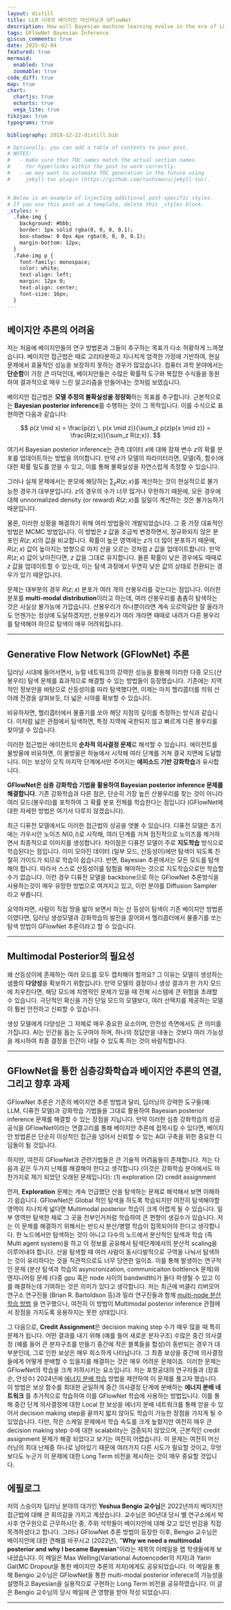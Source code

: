 ```yaml
---
layout: distill
title: LLM 시대의 베이지안 머신러닝과 GFlowNet
description: How will Bayesian machine learning evolve in the era of LLMs? Discover how GFlowNet may hold the key to unlocking its full potential.
tags: GFlowNet Bayesian Inference
giscus_comments: true
date: 2025-02-04
featured: true
mermaid:
  enabled: true
  zoomable: true
code_diff: true
map: true
chart:
  chartjs: true
  echarts: true
  vega_lite: true
tikzjax: true
typograms: true

bibliography: 2018-12-22-distill.bib

# Optionally, you can add a table of contents to your post.
# NOTES:
#   - make sure that TOC names match the actual section names
#     for hyperlinks within the post to work correctly.
#   - we may want to automate TOC generation in the future using
#     jekyll-toc plugin (https://github.com/toshimaru/jekyll-toc).


# Below is an example of injecting additional post-specific styles.
# If you use this post as a template, delete this _styles block.
_styles: >
  .fake-img {
    background: #bbb;
    border: 1px solid rgba(0, 0, 0, 0.1);
    box-shadow: 0 0px 4px rgba(0, 0, 0, 0.1);
    margin-bottom: 12px;
  }
  .fake-img p {
    font-family: monospace;
    color: white;
    text-align: left;
    margin: 12px 0;
    text-align: center;
    font-size: 16px;
  }
---
```


## 베이지안 추론의 어려움

저는 처음에 베이지안들의 연구 방법론과 그들이 추구하는 목표가 다소 허황하게 느껴졌습니다. 베이지안 접근법은 때로 고리타분하고 지나치게 엄격한 가정에 기반하여, 현실 문제에서 효율적인 성능을 보장하지 못하는 경우가 많았습니다. 컴퓨터 과학 분야에서는 **단순함**이 가장 큰 미덕인데, 베이지안들은 수많은 확률적 도구와 복잡한 수식들을 동원하여 결과적으로 매우 느린 알고리즘을 만들어내는 것처럼 보였습니다.

베이지안 접근법은 **모델 추정의 불확실성을 정량화**하는 목표를 추구합니다. 근본적으로는 **Bayesian posterior inference**를 수행하는 것이 그 목적입니다. 이를 수식으로 표현하면 다음과 같습니다:

$$
p(z \mid x) = \frac{p(z) \, p(x \mid z)}{\sum_z p(z)p(x \mid z)} = \frac{R(z;x)}{\sum_z R(z;x)}.
$$

여기서 Bayesian posterior inference는 관측 데이터 $x$에 대해 잠재 변수 $z$의 확률 분포를 업데이트하는 방법을 의미합니다. 만약 $z$가 모델의 파라미터라면, 모델(즉, 함수)에 대한 확률 밀도를 얻을 수 있고, 이를 통해 불확실성을 자연스럽게 측정할 수 있습니다.

그러나 실제 문제에서는 분모에 해당하는 $\sum_z R(z;x)$를 계산하는 것이 현실적으로 불가능한 경우가 대부분입니다. $z$의 경우의 수가 너무 많거나 무한하기 때문에, 모든 경우에 대해 unnormalized density (or reward) $R(z;x)$를 일일이 계산하는 것은 불가능하기 때문입니다.

물론, 이러한 상황을 해결하기 위해 여러 방법들이 개발되었습니다. 그 중 가장 대표적인 방법은 MCMC 방법입니다. 이 방법은 $z$ 값을 조금씩 변경하면서, 정규화되지 않은 분포인 $R(z;x)$의 값을 비교합니다. 확률이 높은 영역에는 $z$가 더 많이 분포하기 때문에, $R(z;x)$ 값이 높아지는 방향으로 마치 산을 오르는 것처럼 $z$ 값을 업데이트합니다. 만약 $R(z;x)$ 값이 낮아진다면, $z$  값을 그대로 유지합니다. 물론 확률이 낮은 경우에도 때때로 $z$  값을 업데이트할 수 있는데, 이는 탐색 과정에서 우연히 낮은 값의 상태로 전환되는 경우가 있기 때문입니다.

문제는 대부분의 경우 $R(z;x)$ 분포가 여러 개의 산봉우리를 갖는다는 점입니다. 이러한 분포를 **multi-modal distribution**이라고 하는데, 여러 산봉우리를 촘촘히 탐색하는 것은 사실상 불가능에 가깝습니다. 산봉우리가 하나뿐이라면 계속 오르막길만 잘 올라가도 언젠가는 정상에 도달하겠지만, 산봉우리가 여러 개라면 때때로 내려가 다른 봉우리를 탐색해야 하므로 탐색이 매우 어려워집니다.

---

## Generative Flow Network (GFlowNet) 추론

딥러닝 시대에 들어서면서, 뉴럴 네트워크의 강력한 성능을 활용해 이러한 다중 모드(산봉우리) 탐색 문제를 효과적으로 해결할 수 있는 방법들이 등장했습니다. 기존에는 지역적인 정보만을 바탕으로 산등성이를 따라 탐색했다면, 이제는 마치 헬리콥터를 띄워 산 아래 전경을 살펴보듯, 더 넓은 시야를 확보할 수 있습니다.

비유하자면, 헬리콥터에서 물줄기를 쏘아 해당 지점의 깊이를 측정하는 방식과 같습니다. 이처럼 넓은 관점에서 탐색하면, 특정 지역에 국한되지 않고 빠르게 다른 봉우리를 찾아낼 수 있습니다.

이러한 접근법은 에이전트의 **순차적 의사결정 문제**로 해석할 수 있습니다. 에이전트를 물방울에 비유하면, 이 물방울은 하늘에서 시작해 여러 단계를 거쳐 결국 지면에 도달합니다. 이는 보상이 오직 마지막 단계에서만 주어지는 **에피소드 기반 강화학습**과 유사합니다.

**GFlowNet은 심층 강화학습 기법을 활용하여 Bayesian posterior inference 문제를 해결합니다**. 기존 강화학습과 다른 점은, 단순히 가장 높은 산봉우리를 찾는 것이 아니라 여러 모드(봉우리)를 포착하여 그 확률 분포 전체를 학습한다는 점입니다 (GFlowNet에 대한 자세한 방법은 여기서 다루지 않겠습니다).

최근 디퓨전 모델에서도 이러한 접근법의 성공을 엿볼 수 있습니다. 디퓨전 모델은 초기에는 가우시안 노이즈 $N(0,I)$로 시작해, 여러 단계를 거쳐 점진적으로 노이즈를 제거하면서 최종적으로 이미지를 생성합니다. 차이점은 디퓨전 모델이 주로 **지도학습** 방식으로 학습된다는 점입니다. 이미 모아진 데이터 (일부 모드, 산등성이)에만 탐색이 되도록 친절히 가이드가 되므로 학습이 쉽습니다. 반면, Bayesian 추론에서는 모든 모드를 탐색해야 합니다. 따라서 스스로 산등성이를 탐험을 해야하는 것으로 지도학습으로만 학습할 수가 없습니다. 이런 경우 디퓨전 모델을 backbone으로 하는 GFlowNet 추론방식을 사용하는것이 매우 유망한 방법으로 여겨지고 있고, 이런 분야를 Diffusion Sampler 라고 부릅니다. 


요약하자면, 사람이 직접 땅을 밟아 보면서 하는 산 등성이 탐색이 기존 베이지안 방법론이였다면, 딥러닝 생성모델과 강화학습의 발전을 끌어와서 헬리콥터에서 물줄기를 쏘는 탐색 방법이 GFlowNet 추론이라고 할 수 있습니다. 

---

## Multimodal Posterior의 필요성

왜 산등성이에 존재하는 여러 모드를 모두 캡처해야 할까요? 그 이유는 모델이 생성하는 샘플의 **다양성**을 확보하기 위함입니다. 만약 모델의 결정이나 생성 결과가 한 가지 모드에 치우친다면, 해당 모드에 치명적인 문제가 있을 때 전체 시스템에 큰 위험을 초래할 수 있습니다. 극단적인 확신을 가진 단일 모드의 모델보다, 여러 선택지를 제공하는 모델이 훨씬 안전하고 신뢰할 수 있습니다.

생성 모델에게 다양성은 그 자체로 매우 중요한 요소이며, 안전성 측면에서도 큰 의미를 가집니다. AI는 인간을 돕는 도구여야 하며, 하나의 정답만을 내놓는 것보다 여러 가능성을 제시하여 최종 결정을 인간이 내릴 수 있도록 하는 것이 바람직합니다.

---

## GFlowNet을 통한 심층강화학습과 베이지안 추론의 연결, 그리고 향후 과제

GFlowNet 추론은 기존의 베이지안 추론 방법과 달리, 딥러닝의 강력한 도구들(예: LLM, 디퓨전 모델)과 강화학습 기법들을 그대로 활용하여 Bayesian posterior inference 문제를 해결할 수 있는 장점을 지닙니다. 만약 이러한 심층 강화학습의 성공 공식을 GFlowNet이라는 연결고리를 통해 베이지안 추론에 접목시킬 수 있다면, 베이지안 방법론은 단순히 이상적인 접근을 넘어서 신뢰할 수 있는 AGI 구축을 위한 중요한 디딤돌이 될 것입니다.

하지만, 여전히 GFlowNet과 관련기법들은 큰 기술적 어려움들이 존재합니다. 저는 다음과 같은 두가지 난제를 해결해야 한다고 생각합니다 (이것은 강화학습 분야에서도 마찬가지로 제기 되었던 오래된 문제입니다): (1) exploration (2) credit assignment

먼저, **Exploration** 문제는 계속 언급했던 산을 탐색하는 문제로 해석해서 보면 이해하기 쉽습니다. GFlowNet은 Global 적인 탐색을 하도록 학습되지만 여전히 탐색해야할 영역이 지나치게 넓다면 Multimodal posterior 학습이 크게 어렵게 될 수 있습니다. 일부 영역만 탐색한 채로 그 곳을 전부인거처럼 학습하여 큰 편향이 생길수가 있습니다. 저는 이 문제를 해결하기 위해서는 반드시 분산/병렬 학습이 접목되어야 한다고 생각합니다. 한 노드에서만 탐색하는 것이 아니고 다수의 노드에서 분산적인 탐색과 학습 (즉 Multi agent system)을 하고 이 정보를 공유해서 탐색단계에서의 분산적 scaling을 이루어내야 합니다. 산을 탐색할 때 여러 사람이 동시다발적으로 구역을 나눠서 탐색하는 것이 유리하다는 것을 직관적으로도 너무 당연한 일이죠. 이를 통해 발생하는 연구적인 문제 (분산 탐색과 학습의 asyncronization, communicaiton bottlenck 문제)와 엔지니어링 문제 (다중 gpu 혹은 node 사이의 bandwidth)가 둘다 파생될 수 있고 이를 해결하는데 기여하는 것은 의미가 있다고 생각합니다. 저는 최근에 버클리 리버모어 연구소 연구진들 (Brian R. Bartoldson 등)과 밀라 연구진들과 함께 [multi-node 분산학습 방법](https://arxiv.org/abs/2503.18929) 을 연구했으나, 여전히 이 방법이 Multimodal posterior inference 관점에서 장점을 가지도록 응용하지는 못한 상태입니다. 

그 다음으로, **Credit Assignment**은 decision making step 수가 매우 많을 때 특히 문제가 됩니다. 어떤 결과를 내기 위해 (예를 들어 새로운 분자구조) 수많은 중간 의사결정 (예를 들어 큰 분자구조를 만들기 중간에 작은 블록들을 합성)이 동반되는 경우가 대부분인데, 그로 인한 보상은 매우 희소하게 나타납니다. 그 최종 보상을 중간에 의사결정들에게 어떻게 분배할 수 있을지를 해결하는 것은 매우 어려운 문제이죠. 이러한 문제는 GFlowNet의 학습을 크게 저하시키는 요소입니다. 저는 포항공대의 연구자들과 (장효순, 안성수) 2024년에 [에너지 분배 학습](https://arxiv.org/abs/2310.03301) 방법을 제안하여 이 문제를 풀고자 했습니다. 이 방법은 보상 함수를 최대한 균일하게 중간 의사결정 단계에 분배하는 **에너지 분배 네트워크** 를 추가적으로 학습하여 이를 GFlowNet 학습에 사용하는 방법입니다. 이를 통해 중간 단계 의사결정에 대한 Local 한 보상을 에너지 분배 네트워크를 통해 얻을 수 있어서 decision making step을 끝까지 밟지 않아도 학습이 가능한 장점을 가지게 될 수 있었습니다. 다만, 작은 스케일 문제에서 학습 속도를 크게 높혔지만 여전히 매우 큰 decision making step 수에 대한 scalability는 검증되지 않았으며, 근본적인 credit assignment 문제가 해결 되었다고 보기는 여전히 어렵습니다. 이 문제는 여전히 머신러닝의 최대 난제중 하나로 남아있기 때문에 여러가지 다른 시도가 필요할 것이고, 무엇보다도 누군가 이 문제에 대한 Long Term 비전을 제시하는 것이 매우 중요할 것입니다. 


## 에필로그

저의 스승이자 딥러닝 분야의 대가인 **Yoshua Bengio 교수님**은 2022년까지 베이지안 접근법에 대해 큰 회의감을 가지고 계셨습니다. 교수님은 90년대 당시 벨 연구소에서 박사후 연구원으로 근무하시던 중, 주위 석학들이 베이지안에 대해 갖고 있던 반감을 직접 목격하셨다고 합니다. 그러나 GFlowNet 추론 방법이 등장한 이후, Bengio 교수님은 베이지안에 대한 견해를 바꾸시고 (2022년), "**Why we need a multimodal posterior and why I became Bayesian**"이라는 제목의 이메일을 랩 학생들에게 보내셨습니다. 이 메일은 Max Welling(Variational Autoencoder의 저자)과 Yarin Gal(MC Dropout을 통한 베이지안 추론의 저자)에게도 공유되었습니다. 이 메일을 통해 Bengio 교수님은 GFlowNet을 통한 multi-modal posterior inferece의 가능성을 설명하고 Bayesian을 실용적으로 구현하는 Long Term 비전을 공유하였습니다. 이 글은 Bengio 교수님의 당시 메일에 큰 영향을 받아 작성 되었습니다. 


---









